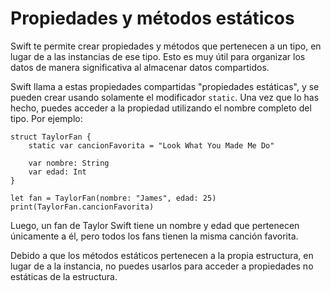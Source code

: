 # Propiedades y métodos estáticos

Swift te permite crear propiedades y métodos que pertenecen a un tipo, en lugar de a las instancias de ese tipo. Esto es muy útil para organizar los datos de manera significativa al almacenar datos compartidos.

Swift llama a estas propiedades compartidas "propiedades estáticas", y se pueden crear usando solamente el modificador `static`. Una vez que lo has hecho, puedes acceder a la propiedad utilizando el nombre completo del tipo. Por ejemplo:

    struct TaylorFan {
        static var cancionFavorita = "Look What You Made Me Do"

        var nombre: String
        var edad: Int
    }

    let fan = TaylorFan(nombre: "James", edad: 25)
    print(TaylorFan.cancionFavorita)

Luego, un fan de Taylor Swift tiene un nombre y edad que pertenecen únicamente a él, pero todos los fans tienen la misma canción favorita.

Debido a que los métodos estáticos pertenecen a la propia estructura, en lugar de a la instancia, no puedes usarlos para acceder a propiedades no estáticas de la estructura.
